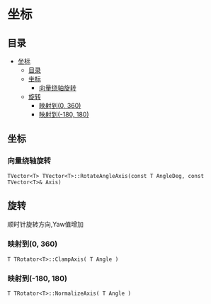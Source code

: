 # 坐标
## 目录
- [坐标](#坐标)
    - [目录](#目录)
    - [坐标](#坐标-1)
        - [向量绕轴旋转](#向量绕轴旋转)
    - [旋转](#旋转)
        - [映射到(0, 360)](#映射到0-360)
        - [映射到(-180, 180)](#映射到-180-180)

## 坐标
### 向量绕轴旋转
`TVector<T> TVector<T>::RotateAngleAxis(const T AngleDeg, const TVector<T>& Axis)`  

## 旋转
顺时针旋转方向,Yaw值增加  

### 映射到(0, 360)  
`T TRotator<T>::ClampAxis( T Angle )`  

### 映射到(-180, 180)
`T TRotator<T>::NormalizeAxis( T Angle )`  
